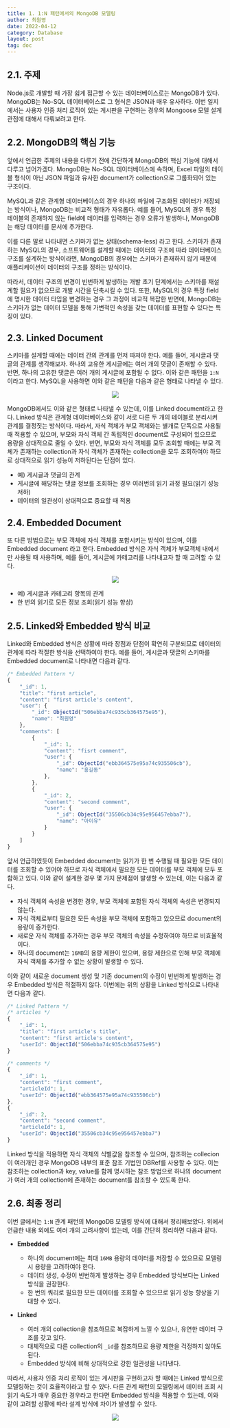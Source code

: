 ```yaml
---
title: 1. 1:N 패턴에서의 MongoDB 모델링
author: 최원영
date: 2022-04-12
category: Database
layout: post
tag: doc
---
```


## 2.1. 주제

Node.js로 개발할 때 가장 쉽게 접근할 수 있는 데이터베이스로는 MongoDB가 있다. MongoDB는 No-SQL 데이터베이스로 그 형식은 JSON과 매우 유사하다. 이번 일지에서는 사용자 인증 처리 로직이 있는 게시판을 구현하는 경우의 Mongoose 모델 설계 관점에 대해서 다뤄보려고 한다.

## 2.2. MongoDB의 핵심 기능

앞에서 언급한 주제의 내용을 다루기 전에 간단하게 MongoDB의 핵심 기능에 대해서 다루고 넘어가겠다. MongoDB는 No-SQL 데이터베이스에 속하며, Excel 파일의 테이블 형식이 아닌 JSON 파일과 유사한 document가 collection으로 그룹화되어 있는 구조이다.

MySQL과 같은 관계형 데이터베이스의 경우 하나의 파일에 구조화된 데이터가 저장되는 방식이나, MongoDB는 비교적 형태가 자유롭다. 예를 들어, MySQL의 경우 특정 테이블의 존재하지 않는 field에 데이터를 입력하는 경우 오류가 발생하나, MongoDB는 해당 데이터를 문서에 추가한다.

이를 다른 말로 나타내면 스키마가 없는 상태(schema-less) 라고 한다. 스키마가 존재하는 MySQL의 경우, 소프트웨어를 설계할 때에는 데이터의 구조에 따라 데이터베이스 구조를 설계하는 방식이라면, MongoDB의 경우에는 스키마가 존재하지 않기 때문에 애플리케이션이 데이터의 구조를 정하는 방식이다. 

따라서, 데이터 구조의 변경이 빈번하게 발생하는 개발 초기 단계에서는 스키마를 재설계할 필요가 없으므로 개발 시간을 단축시킬 수 있다. 또한, MySQL의 경우 특정 field에 명시한 데이터 타입을 변경하는 경우 그 과정이 비교적 복잡한 반면에, MongoDB는 스키마가 없는 데이터 모델을 통해 가변적인 속성을 갖는 데이터를 표현할 수 있다는 특징이 있다.

## 2.3. Linked Document

스키마를 설계할 때에는 데이터 간의 관계를 먼저 따져야 한다. 예를 들어, 게시글과 댓글의 관계를 생각해보자. 하나의 고유한 게시글에는 여러 개의 댓글이 존재할 수 있다. 반면, 하나의 고유한 댓글은 여러 개의 게시글에 포함될 수 없다. 이와 같은 패턴을 `1:N`이라고 한다. MySQL을 사용하면 이와 같은 패턴을 다음과 같은 형태로 나타낼 수 있다.

<div align="center">
    <img src="../assets/images/node-2.1.png">
</div>

MongoDB에서도 이와 같은 형태로 나타낼 수 있는데, 이를 Linked document라고 한다. Linked 방식은 관계형 데이터베이스와 같이 서로 다른 두 개의 테이블로 분리시켜 관계를 결정짓는 방식이다. 따라서, 자식 객체가 부모 객체와는 별개로 단독으로 사용될 때 적용할 수 있으며, 부모와 자식 객체 간 독립적인 document로 구성되어 있으므로 용량을 상대적으로 줄일 수 있다. 반면, 부모와 자식 객체를 모두 조회할 때에는 부모 객체가 존재하는 collection과 자식 객체가 존재하는 collection을 모두 조회하여야 하므로 상대적으로 읽기 성능이 저하된다는 단점이 있다.

- 예) 게시글과 댓글의 관계
- 게시글에 해당하는 댓글 정보를 조회하는 경우 여러번의 읽기 과정 필요(읽기 성능 저하)
- 데이터의 일관성이 상대적으로 중요할 때 적용

## 2.4. Embedded Document

또 다른 방법으로는 부모 객체에 자식 객체를 포함시키는 방식이 있으며, 이를 Embedded document 라고 한다. Embedded 방식은 자식 객체가 부모객체 내에서만 사용될 때 사용하며, 예를 들어, 게시글에 카테고리를 나타내고자 할 때 고려할 수 있다.

<div align="center">
    <img src="../assets/images/node-2.2.png">
</div>

- 예) 게시글과 카테고리 항목의 관계
- 한 번의 읽기로 모든 정보 조회(읽기 성능 향상)

## 2.5. Linked와 Embedded 방식 비교

Linked와 Embedded 방식은 상황에 따라 장점과 단점이 확연히 구분되므로 데이터의 관계에 따라 적절한 방식을 선택하여야 한다. 예를 들어, 게시글과 댓글의 스키마를 Embedded document로 나타내면 다음과 같다.

```js
/* Embedded Pattern */ 
{
    "_id": 1,
    "title": "first article",
    "content": "first article's content",
    "user": { 
        "_id": ObjectId("506ebba74c935cb364575e95"), 
        "name": "최원영" 
    },
    "comments": [
        { 
            "_id": 1, 
            "content": "fisrt comment",
            "user": { 
                "_id": ObjectId("ebb364575e95a74c935506cb"), 
                "name": "홍길동" 
            },
        },
        { 
            "_id": 2, 
            "content": "second comment",
            "user": { 
                "_id": ObjectId("35506cb34c95e956457ebba7"), 
                "name": "아이유" 
            }
        }
    ]
}
```

앞서 언급하였듯이 Embedded document는 읽기가 한 번 수행될 때 필요한 모든 데이터를 조회할 수 있어야 하므로 자식 객체에서 필요한 모든 데이터를 부모 객체에 모두 포함하고 있다. 이와 같이 설계한 경우 몇 가지 문제점이 발생할 수 있는데, 이는 다음과 같다.

- 자식 객체의 속성을 변경한 경우, 부모 객체에 포함된 자식 객체의 속성은 변경되지 않는다.
- 자식 객체로부터 필요한 모든 속성을 부모 객체에 포함하고 있으므로 document의 용량이 증가한다.
- 새로운 자식 객체를 추가하는 경우 부모 객체의 속성을 수정하여야 하므로 비효율적이다.
- 하나의 document는 `16MB`의 용량 제한이 있으며, 용량 제한으로 인해 부모 객체에 자식 객체를 추가할 수 없는 상황이 발생할 수 있다.

이와 같이 새로운 document 생성 및 기존 document의 수정이 빈번하게 발생하는 경우 Embedded 방식은 적절하지 않다. 이번에는 위의 상황을 Linked 방식으로 나타내면 다음과 같다.

```js
/* Linked Pattern */ 
/* articles */
{ 
    "_id": 1, 
    "title": "first article's title", 
    "content": "first article's content", 
    "userId": ObjectId("506ebba74c935cb364575e95") 
}

/* comments */
{ 
    "_id": 1, 
    "content": "first comment", 
    "articleId": 1, 
    "userId": ObjectId("ebb364575e95a74c935506cb") 
},
{ 
    "_id": 2, 
    "content": "second comment", 
    "articleId": 1, 
    "userId": ObjectId("35506cb34c95e956457ebba7") 
}
```

Linked 방식을 적용하면 자식 객체의 식별값을 참조할 수 있으며, 참조하는 collecion이 여러개인 경우 MongoDB 내부의 표준 참조 기법인 DBRef를 사용할 수 있다. 이는 참조하는 collection과 key, value를 함께 명시하는 참조 방법으로 하나의 document가 여러 개의 collection에 존재하는 document를 참조할 수 있도록 한다.

## 2.6. 최종 정리

이번 글에서는 `1:N` 관계 패턴의 MongoDB 모델링 방식에 대해서 정리해보았다. 위에서 언급한 내용 외에도 여러 개의 고려사항이 있는데, 이를 간단히 정리하면 다음과 같다.

- **Embedded**
  - 하나의 document에는 최대 `16MB` 용량의 데이터를 저장할 수 있으므로 모델링 시 용량을 고려하여야 한다.
  - 데이터 생성, 수정이 빈번하게 발생하는 경우 Embedded 방식보다는 Linked 방식을 권장한다.
  - 한 번의 쿼리로 필요한 모든 데이터를 조회할 수 있으므로 읽기 성능 향상을 기대할 수 있다.

- **Linked**
  - 여러 개의 collection을 참조하므로 복잡하게 느낄 수 있으나, 유연한 데이터 구조를 갖고 있다.
  - 대체적으로 다른 collection의 `_id`를 참조하므로 용량 제한을 걱정하지 않아도 된다.
  - Embedded 방식에 비해 상대적으로 강한 일관성을 나타낸다.

따라서, 사용자 인증 처리 로직이 있는 게시판을 구현하고자 할 때에는 Linked 방식으로 모델링하는 것이 효율적이라고 할 수 있다. 다른 관계 패턴의 모델링에서 데이터 조회 시 읽기 속도가 매우 중요한 경우라고 한다면 Embedded 방식을 적용할 수 있는데, 이와 같이 고려할 상황에 따라 설계 방식에 차이가 발생할 수 있다. 

<div align="center">
    <img src="../assets/images/node-2.3.png">
</div>